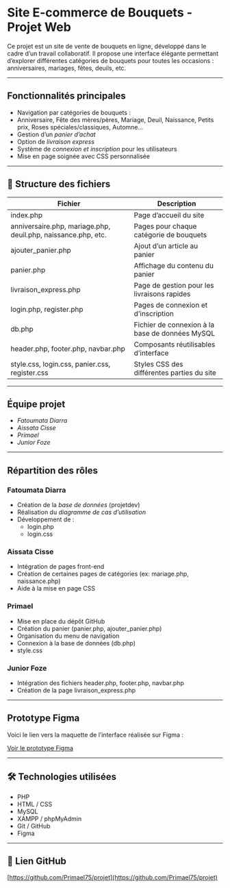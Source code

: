 #  Site E-commerce de Bouquets - Projet Web

Ce projet est un site de vente de bouquets en ligne, développé dans le cadre d’un travail collaboratif. Il propose une interface élégante permettant d’explorer différentes catégories de bouquets pour toutes les occasions : anniversaires, mariages, fêtes, deuils, etc.

---

##  Fonctionnalités principales

- Navigation par catégories de bouquets :
- Anniversaire, Fête des mères/pères, Mariage, Deuil, Naissance, Petits prix, Roses spéciales/classiques, Automne...
-  Gestion d’un *panier d’achat*
-  Option de *livraison express*
-  Système de *connexion et inscription* pour les utilisateurs
-  Mise en page soignée avec CSS personnalisée

---

## 📂 Structure des fichiers

| Fichier | Description |
|--------|-------------|
| index.php | Page d’accueil du site |
| anniversaire.php, mariage.php, deuil.php, naissance.php, etc. | Pages pour chaque catégorie de bouquets |
| ajouter_panier.php | Ajout d’un article au panier |
| panier.php | Affichage du contenu du panier |
| livraison_express.php | Page de gestion pour les livraisons rapides |
| login.php, register.php | Pages de connexion et d’inscription |
| db.php | Fichier de connexion à la base de données MySQL |
| header.php, footer.php, navbar.php | Composants réutilisables d’interface |
| style.css, login.css, panier.css, register.css | Styles CSS des différentes parties du site |

---

##  Équipe projet

- *Fatoumata Diarra*
- *Aissata Cisse*
- *Primael*
- *Junior Foze*

---

##  Répartition des rôles

###  Fatoumata Diarra
- Création de la *base de données* (projetdev)
- Réalisation du *diagramme de cas d’utilisation*
- Développement de :
  - login.php
  - login.css

###  Aissata Cisse
- Intégration de pages front-end
- Création de certaines pages de catégories (ex: mariage.php, naissance.php)
- Aide à la mise en page CSS

###  Primael
- Mise en place du dépôt GitHub
- Création du panier (panier.php, ajouter_panier.php)
- Organisation du menu de navigation
- Connexion à la base de données (db.php)
- style.css

###  Junior Foze
- Intégration des fichiers header.php, footer.php, navbar.php
- Création de la page livraison_express.php

---

##  Prototype Figma

Voici le lien vers la maquette de l’interface réalisée sur Figma :

 [Voir le prototype Figma](https://www.figma.com/design/tPBWjYtolqT90jFgUQLBDw/Projet?node-id=0-1&p=f&t=h0uMD0ysIU46Yezc-0)

---

## 🛠 Technologies utilisées

- PHP
- HTML / CSS
- MySQL
- XAMPP / phpMyAdmin
- Git / GitHub
- Figma

---

## 🔗 Lien GitHub

[https://github.com/Primael75/projet](https://github.com/Primael75/projet)                                                                                                                                                                                                                                                                                                                                                                                       
                  
